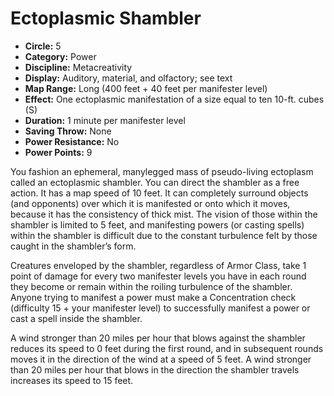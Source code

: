 # Ectoplasmic Shambler

- **Circle:** 5
- **Category:** Power
- **Discipline:** Metacreativity
- **Display:** Auditory, material, and olfactory; see text
- **Map Range:** Long (400 feet + 40 feet per manifester level)
- **Effect:** One ectoplasmic manifestation of a size equal to ten 10-ft. cubes (S)
- **Duration:** 1 minute per manifester level
- **Saving Throw:** None
- **Power Resistance:** No
- **Power Points:** 9

You fashion an ephemeral, manylegged mass of pseudo-living ectoplasm called an ectoplasmic shambler. You can direct the shambler as a free action. It has a map speed of 10 feet. It can completely surround objects (and opponents) over which it is manifested or onto which it moves, because it has the consistency of thick mist. The vision of those within the shambler is limited to 5 feet, and manifesting powers (or casting spells) within the shambler is difficult due to the constant turbulence felt by those caught in the shambler’s form.

Creatures enveloped by the shambler, regardless of Armor Class, take 1 point of damage for every two manifester levels you have in each round they become or remain within the roiling turbulence of the shambler. Anyone trying to manifest a power must make a Concentration check (difficulty 15 + your manifester level) to successfully manifest a power or cast a spell inside the shambler.

A wind stronger than 20 miles per hour that blows against the shambler reduces its speed to 0 feet during the first round, and in subsequent rounds moves it in the direction of the wind at a speed of 5 feet. A wind stronger than 20 miles per hour that blows in the direction the shambler travels increases its speed to 15 feet.
